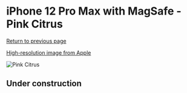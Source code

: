 # iPhone 12 Pro Max with MagSafe - Pink Citrus

[Return to previous page](/iphone_12)

[High-resolution image from Apple](https://store.storeimages.cdn-apple.com/8756/as-images.apple.com/is/MHL93?wid=4500&hei=4500&fmt=png)

<div style="width: 500px"><img src="/almost_uncompressed/MHL93.webp" alt="Pink Citrus"></div>

## Under construction

